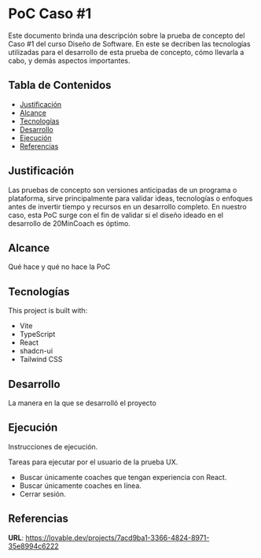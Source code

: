 # PoC Caso #1
Este documento brinda una descripción sobre la prueba de concepto del Caso #1 del curso Diseño de Software.
En este se decriben las tecnologías utilizadas para el desarrollo de esta prueba de concepto, cómo llevarla a cabo, y demás aspectos importantes.

## Tabla de Contenidos
- [Justificación](#justificacion)
- [Alcance](#alcance)
- [Tecnologías](#tecnologías)
- [Desarrollo](#desarrollo)
- [Ejecución](#ejecución)
- [Referencias](#referencias)

## Justificación
Las pruebas de concepto son versiones anticipadas de un programa o plataforma, sirve principalmente para validar ideas, tecnologías o enfoques antes de invertir tiempo y recursos en un desarrollo completo.
En nuestro caso, esta PoC surge con el fin de validar si el diseño ideado en el desarrollo de 20MinCoach es óptimo.

## Alcance
Qué hace y qué no hace la PoC

## Tecnologías

This project is built with:

- Vite
- TypeScript
- React
- shadcn-ui
- Tailwind CSS


## Desarrollo
La manera en la que se desarrolló el proyecto


## Ejecución
Instrucciones de ejecución.

Tareas para ejecutar por el usuario de la prueba UX.
- Buscar únicamente coaches que tengan experiencia con React.
- Buscar únicamente coaches en línea.
- Cerrar sesión. 


## Referencias

**URL**: https://lovable.dev/projects/7acd9ba1-3366-4824-8971-35e8994c6222